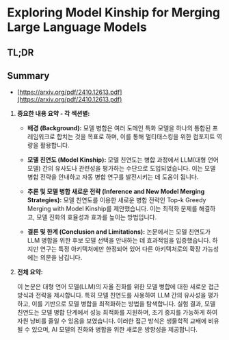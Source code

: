 # Exploring Model Kinship for Merging Large Language Models
## TL;DR
## Summary
- [https://arxiv.org/pdf/2410.12613.pdf](https://arxiv.org/pdf/2410.12613.pdf)

1. **중요한 내용 요약 - 각 섹션별:**
   
   - **배경 (Background):** 모델 병합은 여러 도메인 특화 모델을 하나의 통합된 프레임워크로 합치는 것을 목표로 하며, 이를 통해 멀티태스킹을 위한 컴포지트 역량을 활용합니다.

   - **모델 친연도 (Model Kinship):** 모델 친연도는 병합 과정에서 LLM(대형 언어 모델) 간의 유사도나 관련성을 평가하는 수단으로 도입되었습니다. 이는 모델 병합 전략을 안내하고 자동 병합 연구를 발전시키는 데 도움이 됩니다.

   - **추론 및 모델 병합 새로운 전략 (Inference and New Model Merging Strategies):** 모델 친연도를 이용한 새로운 병합 전략인 Top-k Greedy Merging with Model Kinship를 제안했습니다. 이는 최적화 문제를 해결하고, 모델 진화의 효율성과 효과를 높이는 방법입니다.

   - **결론 및 한계 (Conclusion and Limitations):** 논문에서는 모델 친연도가 LLM 병합을 위한 후보 모델 선택을 안내하는 데 효과적임을 입증했습니다. 하지만 연구는 특정 아키텍처에만 한정되어 있어 다른 아키텍처로의 확장 가능성에는 의문을 남깁니다.

2. **전체 요약:**

   이 논문은 대형 언어 모델(LLM)의 자율 진화를 위한 모델 병합에 대한 새로운 접근 방식과 전략을 제시합니다. 특히 모델 친연도를 사용하여 LLM 간의 유사성을 평가하고, 이를 기반으로 모델 병합을 최적화하는 방법을 탐색합니다. 실험 결과, 모델 친연도는 모델 병합 단계에서 성능 최적화를 지원하며, 조기 중지를 가능하게 하여 자원 낭비를 줄일 수 있음을 보였습니다. 이러한 접근 방식은 생물학적 교배에 비유될 수 있으며, AI 모델의 진화와 병합을 위한 새로운 방향성을 제공합니다.